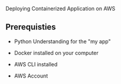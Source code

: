 Deploying Containerized Application on AWS

## Prerequisties
- Python Understanding for the "my app"

- Docker installed on your computer

- AWS CLI installed

- AWS Account

